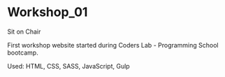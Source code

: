 # Workshop_01
Sit on Chair

First workshop website started during Coders Lab - Programming School bootcamp.

Used: HTML, CSS, SASS, JavaScript, Gulp
